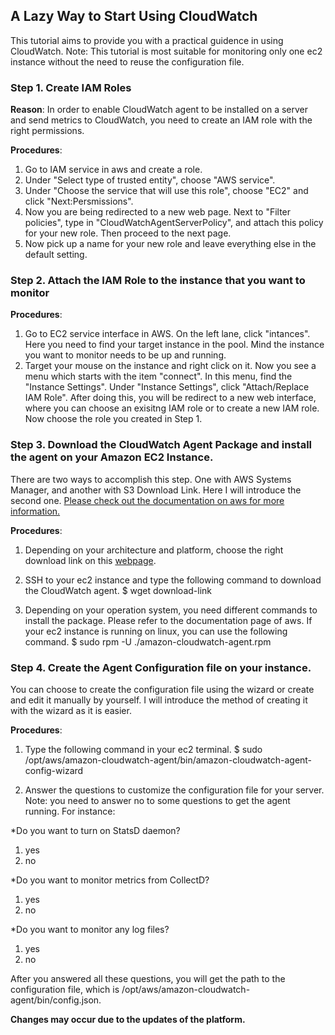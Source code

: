 ## A Lazy Way to Start Using CloudWatch

This tutorial aims to provide you with a practical guidence in using CloudWatch.
Note: This tutorial is most suitable for monitoring only one ec2 instance without the need to reuse the configuration file. 

### Step 1. Create IAM Roles
**Reason**: In order to enable CloudWatch agent to be installed on a server and send metrics to CloudWatch, you need to create an IAM role with the right permissions. 

**Procedures**:
1. Go to IAM service in aws and create a role.
2. Under "Select type of trusted entity", choose "AWS service".
3. Under "Choose the service that will use this role", choose "EC2" and click "Next:Persmissions".
4. Now you are being redirected to a new web page. Next to "Filter policies", type in "CloudWatchAgentServerPolicy", and attach this        policy for your new role. Then proceed to the next page.
5. Now pick up a name for your new role and leave everything else in the default setting.

### Step 2. Attach the IAM Role to the instance that you want to monitor
**Procedures**:
1. Go to EC2 service interface in AWS. On the left lane, click "intances". Here you need to find your target instance in the pool. Mind    the instance you want to monitor needs to be up and running.
2. Target your mouse on the instance and right click on it. Now you see a menu which starts with the item "connect". In this menu, find    the "Instance Settings". Under "Instance Settings", click "Attach/Replace IAM Role". After doing this, you will be redirect to a new    web interface, where you can choose an exisitng IAM role or to create a new IAM role. Now choose the role you created in Step 1.

### Step 3. Download the CloudWatch Agent Package and install the agent on your Amazon EC2 Instance.
There are two ways to accomplish this step. One with AWS Systems Manager, and another with S3 Download Link. Here I will introduce the second one. [Please check out the documentation on aws for more information.](https://docs.aws.amazon.com/AmazonCloudWatch/latest/monitoring/install-CloudWatch-Agent-on-first-instance.html#download-CloudWatch-Agent-on-EC2-Instance-first) 

**Procedures**:
1. Depending on your architecture and platform, choose the right download link on this [webpage](https://docs.aws.amazon.com/AmazonCloudWatch/latest/monitoring/install-CloudWatch-Agent-on-first-instance.html#download-CloudWatch-Agent-on-EC2-Instance-first). 

2. SSH to your ec2 instance and type the following command to download the CloudWatch agent.
$ wget download-link

3. Depending on your operation system, you need different commands to install the package. Please refer to the documentation page of        aws. If your ec2 instance is running on linux, you can use the following command. 
$ sudo rpm -U ./amazon-cloudwatch-agent.rpm


### Step 4. Create the Agent Configuration file on your instance.
You can choose to create the configuration file using the wizard or create and edit it manually by yourself. I will introduce the method of creating it with the wizard as it is easier.

**Procedures**:
1. Type the following command in your ec2 terminal.
$ sudo /opt/aws/amazon-cloudwatch-agent/bin/amazon-cloudwatch-agent-config-wizard

2. Answer the questions to customize the configuration file for your server. Note: you need to answer no to some questions to get the agent running. For instance:

*Do you want to turn on StatsD daemon?
1. yes
2. no

*Do you want to monitor metrics from CollectD?
1. yes
2. no

*Do you want to monitor any log files?
1. yes
2. no

After you answered all these questions, you will get the path to the configuration file, which is /opt/aws/amazon-cloudwatch-agent/bin/config.json.


**Changes may occur due to the updates of the platform.** 

